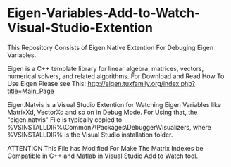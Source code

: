 # Eigen-Variables-Add-to-Watch-Visual-Studio-Extention
This Repository Consists of Eigen.Native Extention For Debuging Eigen Variables.


Eigen is a C++ template library for linear algebra: matrices, vectors, numerical solvers, and related algorithms. For Download and Read How To Use Eigen Please see This: http://eigen.tuxfamily.org/index.php?title=Main_Page

Eigen.Natvis is a Visual Studio Extention for Watching Eigen Variables like MatrixXd, VectorXd and so on in Debug Mode.
For Using that, the "eigen.natvis" File is typically copied to %VSINSTALLDIR%\Common7\Packages\Debugger\Visualizers, where %VSINSTALLDIR% is the Visual Studio installation folder.

ATTENTION
This File has Modified For Make The Matrix Indexes be Compatible in C++ and Matlab in Visual Studio Add to Watch tool.
